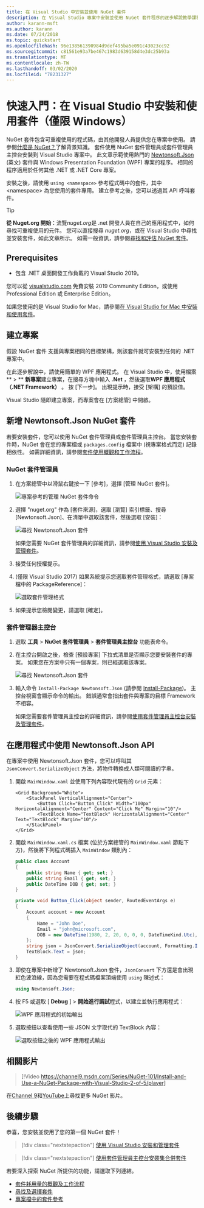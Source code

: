 ```yaml
---
title: 在 Visual Studio 中安裝並使用 NuGet 套件
description: 在 Visual Studio 專案中安裝並使用 NuGet 套件程序的逐步解說教學課程。
author: karann-msft
ms.author: karann
ms.date: 07/24/2018
ms.topic: quickstart
ms.openlocfilehash: 96e138561390984d9def495ba5e091c43023cc92
ms.sourcegitcommit: c81561e93a7be467c1983d639158d4e3dc25b93a
ms.translationtype: MT
ms.contentlocale: zh-TW
ms.lasthandoff: 03/02/2020
ms.locfileid: "78231327"
---
```

# <a name="quickstart-install-and-use-a-package-in-visual-studio-windows-only"></a>快速入門：在 Visual Studio 中安裝和使用套件（僅限 Windows）

NuGet 套件包含可重複使用的程式碼，由其他開發人員提供您在專案中使用。 請參閱[什麼是 NuGet？](../What-is-NuGet.md)了解背景知識。 套件使用 NuGet 套件管理員或套件管理員主控台安裝到 Visual Studio 專案中。 此文章示範使用熱門的 [Newtonsoft.Json](https://www.nuget.org/packages/Newtonsoft.Json/) \(英文\) 套件與 Windows Presentation Foundation (WPF) 專案的程序。 相同的程序適用於任何其他 .NET 或 .NET Core 專案。

安裝之後，請使用 `using <namespace>` 參考程式碼中的套件，其中 \<namespace\> 為您使用的套件專用。 建立參考之後，您可以透過其 API 呼叫套件。

> [!Tip]
> **從 Nuget.org 開始**：流覽*nuget.org*是 .net 開發人員在自己的應用程式中，如何尋找可重複使用的元件。 您可以直接搜尋 *nuget.org*，或在 Visual Studio 中尋找並安裝套件，如此文章所示。 如需一般資訊，請參閱[尋找和評估 NuGet 套件](../consume-packages/finding-and-choosing-packages.md)。

## <a name="prerequisites"></a>Prerequisites

- 包含 .NET 桌面開發工作負載的 Visual Studio 2019。

您可以從 [visualstudio.com](https://www.visualstudio.com/) 免費安裝 2019 Community Edition，或使用 Professional Edition 或 Enterprise Edition。

如果您使用的是 Visual Studio for Mac，請參閱[在 Visual Studio for Mac 中安裝和使用套件](install-and-use-a-package-in-visual-studio-mac.md)。

## <a name="create-a-project"></a>建立專案

假設 NuGet 套件 支援與專案相同的目標架構，則該套件就可安裝到任何的 .NET 專案中。

在此逐步解說中，請使用簡單的 WPF 應用程式。 在 Visual Studio 中，使用檔案 ** > ** **新專案**建立專案，在搜尋方塊中輸入 **.Net** ，然後選取**WPF 應用程式（.NET Framework）** 。 按 [下一步]。 出現提示時，接受 [架構] 的預設值。

Visual Studio 隨即建立專案，而專案會在 [方案總管] 中開啟。

## <a name="add-the-newtonsoftjson-nuget-package"></a>新增 Newtonsoft.Json NuGet 套件

若要安裝套件，您可以使用 NuGet 套件管理員或套件管理員主控台。 當您安裝套件時，NuGet 會在您的專案檔或 `packages.config` 檔案中 (視專案格式而定) 記錄相依性。 如需詳細資訊，請參閱[套件使用概觀和工作流程](../consume-packages/Overview-and-Workflow.md)。

### <a name="nuget-package-manager"></a>NuGet 套件管理員

1. 在方案總管中以滑鼠右鍵按一下 [參考]，選擇 [管理 NuGet 套件]。

    ![專案參考的管理 NuGet 套件命令](media/QS_Use-02-ManageNuGetPackages.png)

1. 選擇 "nuget.org" 作為 [套件來源]，選取 [瀏覽] 索引標籤、搜尋 [Newtonsoft.Json]、在清單中選取該套件，然後選取 [安裝]：

    ![尋找 Newtonsoft.Json 套件](media/QS_Use-03-NewtonsoftJson.png)

    如果您需要 NuGet 套件管理員的詳細資訊，請參閱[使用 Visual Studio 安裝及管理套件](../consume-packages/install-use-packages-visual-studio.md)。

1. 接受任何授權提示。

1. (僅限 Visual Studio 2017) 如果系統提示您選取套件管理格式，請選取 [專案檔中的 PackageReference]：

    ![選取套件管理格式](media/QS_Use-03b-SelectFormat.png)

1. 如果提示您檢閱變更，請選取 [確定]。

### <a name="package-manager-console"></a>套件管理器主控台

1. 選取 **工具** > **NuGet 套件管理員** > **套件管理員主控台** 功能表命令。

1. 在主控台開啟之後，檢查 [預設專案] 下拉式清單是否顯示您要安裝套件的專案。 如果您在方案中只有一個專案，則已經選取該專案。

    ![尋找 Newtonsoft.Json 套件](media/QS_Use-08-Console1.png)

1. 輸入命令 `Install-Package Newtonsoft.Json` (請參閱 [Install-Package](../reference/ps-reference/ps-ref-install-package.md))。 主控台視窗會顯示命令的輸出。 錯誤通常會指出套件與專案的目標 Framework 不相容。

   如果您需要套件管理員主控台的詳細資訊，請參閱[使用套件管理員主控台安裝及管理套件](../consume-packages/install-use-packages-powershell.md)。

## <a name="use-the-newtonsoftjson-api-in-the-app"></a>在應用程式中使用 Newtonsoft.Json API

在專案中使用 Newtonsoft.Json 套件，您可以呼叫其 `JsonConvert.SerializeObject` 方法，將物件轉換成人類可閱讀的字串。

1. 開啟 `MainWindow.xaml` 並使用下列內容取代現有的 `Grid` 元素：

    ```xaml
    <Grid Background="White">
        <StackPanel VerticalAlignment="Center">
            <Button Click="Button_Click" Width="100px" HorizontalAlignment="Center" Content="Click Me" Margin="10"/>
            <TextBlock Name="TextBlock" HorizontalAlignment="Center" Text="TextBlock" Margin="10"/>
        </StackPanel>
    </Grid>
    ```

1. 開啟 `MainWindow.xaml.cs` 檔案 (位於方案總管的 `MainWindow.xaml` 節點下方)，然後將下列程式碼插入 `MainWindow` 類別內：

    ```cs
    public class Account
    {
        public string Name { get; set; }
        public string Email { get; set; }
        public DateTime DOB { get; set; }
    }

    private void Button_Click(object sender, RoutedEventArgs e)
    {
        Account account = new Account
        {
            Name = "John Doe",
            Email = "john@microsoft.com",
            DOB = new DateTime(1980, 2, 20, 0, 0, 0, DateTimeKind.Utc),
        };
        string json = JsonConvert.SerializeObject(account, Formatting.Indented);
        TextBlock.Text = json;
    }
    ```

1. 即使在專案中新增了 Newtonsoft.Json 套件，`JsonConvert` 下方還是會出現紅色波浪線，因為您需要在程式碼檔案頂端使用 `using` 陳述式：

    ```cs
    using Newtonsoft.Json;
    ```

1. 按 F5 或選取 [ **Debug** ] > **開始進行調試**程式，以建立並執行應用程式：

    ![WPF 應用程式的初始輸出](media/QS_Use-06-AppStart.png)

1. 選取按鈕以查看使用一些 JSON 文字取代的 TextBlock 內容：

    ![選取按鈕之後的 WPF 應用程式輸出](media/QS_Use-07-AppEnd.png)

## <a name="related-video"></a>相關影片

> [!Video https://channel9.msdn.com/Series/NuGet-101/Install-and-Use-a-NuGet-Package-with-Visual-Studio-2-of-5/player]

在[Channel 9](https://channel9.msdn.com/Series/NuGet-101)和[YouTube](https://www.youtube.com/playlist?list=PLdo4fOcmZ0oVLvfkFk8O9h6v2Dcdh2bh_)上尋找更多 NuGet 影片。

## <a name="next-steps"></a>後續步驟

恭喜，您安裝並使用了您的第一個 NuGet 套件！

> [!div class="nextstepaction"]
> [使用 Visual Studio 安裝和管理套件](../consume-packages/install-use-packages-visual-studio.md)

> [!div class="nextstepaction"]
> [使用套件管理員主控台安裝集合併套件](../consume-packages/install-use-packages-powershell.md)

若要深入探索 NuGet 所提供的功能，請選取下列連結。

- [套件耗用量的概觀及工作流程](../consume-packages/overview-and-workflow.md)
- [尋找及選擇套件](../consume-packages/finding-and-choosing-packages.md)
- [專案檔中的套件參考](../consume-packages/package-references-in-project-files.md)
